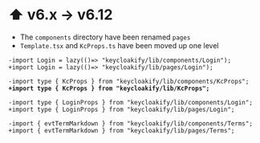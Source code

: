 # ⬆ v6.x -> v6.12

* The `components` directory have been renamed `pages`
* `Template.tsx` and `KcProps.ts` have been moved up one  level

<pre class="language-diff"><code class="lang-diff">-import Login = lazy(()=> "keycloakify/lib/components/Login");
+import Login = lazy(()=> "keycloakify/lib/pages/Login");

-import type { KcProps } from "keycloakify/lib/components/KcProps";
<strong>+import type { KcProps } from "keycloakify/lib/KcProps";
</strong><strong>
</strong>-import type { LoginProps } from "keycloakify/lib/components/Login";
+import type { LoginProps } from "keycloakify/lib/pages/Login";

-import { evtTermMarkdown } from "keycloakify/lib/components/Terms";
+import { evtTermMarkdown } from "keycloakify/lib/pages/Terms";
</code></pre>
